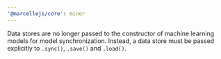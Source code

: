 ```yaml
---
'@marcellejs/core': minor
---
```


Data stores are no longer passed to the constructor of machine learning models for model synchronization. Instead, a data store must be passed explicitly to `.sync()`, `.save()` and `.load()`.
